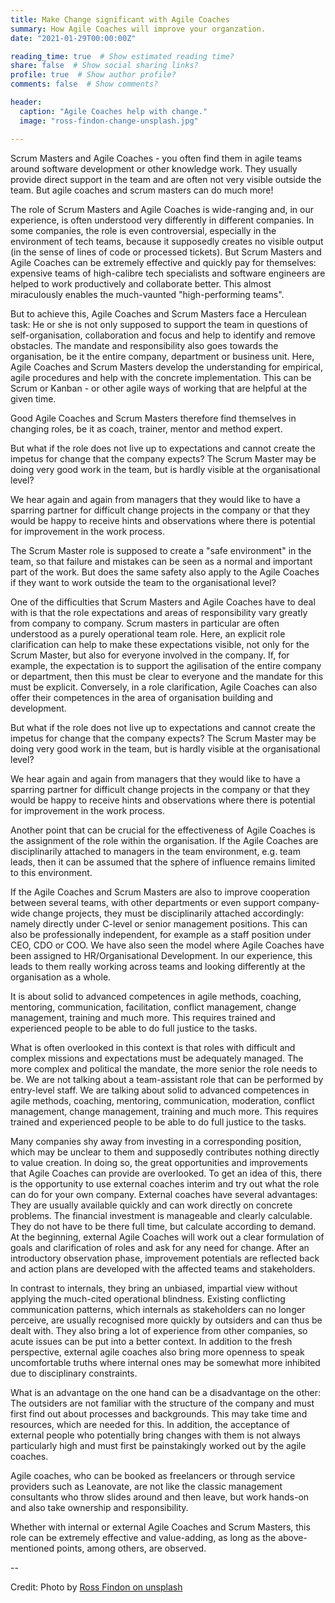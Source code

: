 ```yaml
---
title: Make Change significant with Agile Coaches  
summary: How Agile Coaches will improve your organzation.
date: "2021-01-29T00:00:00Z"

reading_time: true  # Show estimated reading time?
share: false  # Show social sharing links?
profile: true  # Show author profile?
comments: false  # Show comments?

header:
  caption: "Agile Coaches help with change."
  image: "ross-findon-change-unsplash.jpg"

---
```


Scrum Masters and Agile Coaches - you often find them in agile teams around software development or other knowledge work. They usually provide direct support in the team and are often not very visible outside the team. But agile coaches and scrum masters can do much more!

The role of Scrum Masters and Agile Coaches is wide-ranging and, in our experience, is often understood very differently in different companies. In some companies, the role is even controversial, especially in the environment of tech teams, because it supposedly creates no visible output (in the sense of lines of code or processed tickets). But Scrum Masters and Agile Coaches can be extremely effective and quickly pay for themselves: expensive teams of high-calibre tech specialists and software engineers are helped to work productively and collaborate better. This almost miraculously enables the much-vaunted "high-performing teams".

But to achieve this, Agile Coaches and Scrum Masters face a Herculean task:
He or she is not only supposed to support the team in questions of self-organisation, collaboration and focus and help to identify and remove obstacles. The mandate and responsibility also goes towards the organisation, be it the entire company, department or business unit. Here, Agile Coaches and Scrum Masters develop the understanding for empirical, agile procedures and help with the concrete implementation. This can be Scrum or Kanban - or other agile ways of working that are helpful at the given time.

Good Agile Coaches and Scrum Masters therefore find themselves in changing roles, be it as coach, trainer, mentor and method expert.

But what if the role does not live up to expectations and cannot create the impetus for change that the company expects? The Scrum Master may be doing very good work in the team, but is hardly visible at the organisational level?

We hear again and again from managers that they would like to have a sparring partner for difficult change projects in the company or that they would be happy to receive hints and observations where there is potential for improvement in the work process.

The Scrum Master role is supposed to create a "safe environment" in the team, so that failure and mistakes can be seen as a normal and important part of the work. But does the same safety also apply to the Agile Coaches if they want to work outside the team to the organisational level?

One of the difficulties that Scrum Masters and Agile Coaches have to deal with is that the role expectations and areas of responsibility vary greatly from company to company. Scrum masters in particular are often understood as a purely operational team role. Here, an explicit role clarification can help to make these expectations visible, not only for the Scrum Master, but also for everyone involved in the company. If, for example, the expectation is to support the agilisation of the entire company or department, then this must be clear to everyone and the mandate for this must be explicit. Conversely, in a role clarification, Agile Coaches can also offer their competences in the area of organisation building and development.

But what if the role does not live up to expectations and cannot create the impetus for change that the company expects? The Scrum Master may be doing very good work in the team, but is hardly visible at the organisational level?

We hear again and again from managers that they would like to have a sparring partner for difficult change projects in the company or that they would be happy to receive hints and observations where there is potential for improvement in the work process.

Another point that can be crucial for the effectiveness of Agile Coaches is the assignment of the role within the organisation. If the Agile Coaches are disciplinarily attached to managers in the team environment, e.g. team leads, then it can be assumed that the sphere of influence remains limited to this environment.

If the Agile Coaches and Scrum Masters are also to improve cooperation between several teams, with other departments or even support company-wide change projects, they must be disciplinarily attached accordingly: namely directly under C-level or senior management positions. This can also be professionally independent, for example as a staff position under CEO, CDO or COO. We have also seen the model where Agile Coaches have been assigned to HR/Organisational Development. In our experience, this leads to them really working across teams and looking differently at the organisation as a whole.

It is about solid to advanced competences in agile methods, coaching, mentoring, communication, facilitation, conflict management, change management, training and much more. This requires trained and experienced people to be able to do full justice to the tasks.

What is often overlooked in this context is that roles with difficult and complex missions and expectations must be adequately managed. The more complex and political the mandate, the more senior the role needs to be. We are not talking about a team-assistant role that can be performed by entry-level staff. We are talking about solid to advanced competences in agile methods, coaching, mentoring, communication, moderation, conflict management, change management, training and much more. This requires trained and experienced people to be able to do full justice to the tasks.

Many companies shy away from investing in a corresponding position, which may be unclear to them and supposedly contributes nothing directly to value creation. In doing so, the great opportunities and improvements that Agile Coaches can provide are overlooked. To get an idea of this, there is the opportunity to use external coaches interim and try out what the role can do for your own company. External coaches have several advantages:
They are usually available quickly and can work directly on concrete problems. The financial investment is manageable and clearly calculable. They do not have to be there full time, but calculate according to demand. At the beginning, external Agile Coaches will work out a clear formulation of goals and clarification of roles and ask for any need for change. After an introductory observation phase, improvement potentials are reflected back and action plans are developed with the affected teams and stakeholders.

In contrast to internals, they bring an unbiased, impartial view without applying the much-cited operational blindness. Existing conflicting communication patterns, which internals as stakeholders can no longer perceive, are usually recognised more quickly by outsiders and can thus be dealt with. They also bring a lot of experience from other companies, so acute issues can be put into a better context.
In addition to the fresh perspective, external agile coaches also bring more openness to speak uncomfortable truths where internal ones may be somewhat more inhibited due to disciplinary constraints.

What is an advantage on the one hand can be a disadvantage on the other: The outsiders are not familiar with the structure of the company and must first find out about processes and backgrounds. This may take time and resources, which are needed for this. In addition, the acceptance of external people who potentially bring changes with them is not always particularly high and must first be painstakingly worked out by the agile coaches.

Agile coaches, who can be booked as freelancers or through service providers such as Leanovate, are not like the classic management consultants who throw slides around and then leave, but work hands-on and also take ownership and responsibility.

Whether with internal or external Agile Coaches and Scrum Masters, this role can be extremely effective and value-adding, as long as the above-mentioned points, among others, are observed.


--

Credit: Photo by [Ross Findon on unsplash](https://unsplash.com/@rossf)
